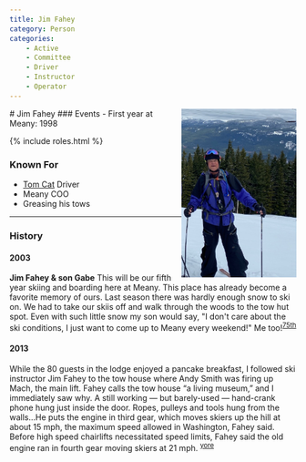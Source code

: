 ```yaml
---
title: Jim Fahey
category: Person
categories:
    - Active
    - Committee
    - Driver
    - Instructor
    - Operator
---
```

<img src="img/2020-Jim-Fahey.jpeg" align="right" style="width: 40%;" alt="photo of Jim Fahey">
# Jim Fahey
### Events
- First year at Meany: 1998

{% include roles.html %}

### Known For
- [Tom Cat](Tom-Cat) Driver
- Meany COO
- Greasing his tows

---
### History
#### 2003

**Jim Fahey & son Gabe** This will be our fifth year skiing and boarding here at Meany. This place has already become a favorite memory of ours. Last season there was hardly enough snow to ski on. We had to take our skiis off and walk through the woods to the tow hut spot. Even with such little snow my son would say, "I don't care about the ski conditions, I just want to come up to Meany every weekend!" Me too!<sup>[75th][]</sup>

#### 2013

While the 80 guests in the lodge enjoyed a pancake breakfast, I followed ski instructor Jim Fahey to the tow house where Andy Smith was firing up Mach, the main lift. Fahey calls the tow house “a living museum,” and I immediately saw why. A still working — but barely-used — hand-crank phone hung just inside the door. Ropes, pulleys and tools hung from the walls...He puts the engine in third gear, which moves skiers up the hill at about 15 mph, the maximum speed allowed in Washington, Fahey said. Before high speed chairlifts necessitated speed limits, Fahey said the old engine ran in fourth gear moving skiers at 21 mph. <sup>[yore][]</sup>


[75th]: Anniversary#75th
[yore]: https://www.theolympian.com/outdoors/article25316305.html
